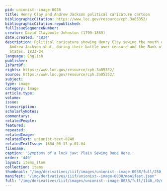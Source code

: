 ```yaml
---
pid: unionist--image-0038
title: Henry Clay and Andrew Jackson political caricature cartoon
bibliographicCitation: https://www.loc.gov/resource/cph.3a05352/
bibliographicCitation.republished: 
fullIssueSequenceNumber: 
creator: David Claypoole Johnston (1799-1865)
date.created: '1834'
description: Political caricature showing Henry Clay sewing the mouth of President
  Andrew Jackson shut, during their battle over censure and the Bank of the United
  States, 1833-34
language: English
publisher: 
IsPartOf: 
rights: https://www.loc.gov/resource/cph.3a05352/
source: https://www.loc.gov/resource/cph.3a05352/
subject: 
type: image
category: Image
article.type: 
volume: 
issue: 
transcription: 
scholarlyNotes: 
commentary: 
relatedPeople: 
featured: 
repeated: 
relatedImage: 
relatedText: unionist-text-0240
relatedTextIssue: 1834-03-13 p.01.04
filename: 
caption: 'Symptoms of a lock jaw: Plain Sewing Done Here.'
order: '449'
layout: items_item
collection: items
thumbnail: "/img/derivatives/iiif/images/unionist--image-0038/full/250,/0/default.jpg"
manifest: "/img/derivatives/iiif/unionist--image-0038/manifest.json"
full: "/img/derivatives/iiif/images/unionist--image-0038/full/1140,/0/default.jpg"
---
```

